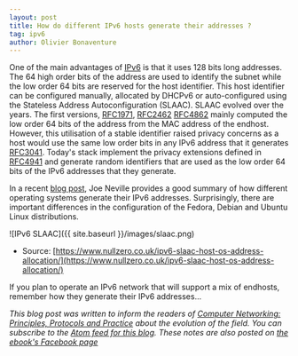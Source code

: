 ```yaml
---
layout: post
title: How do different IPv6 hosts generate their addresses ?
tag: ipv6
author: Olivier Bonaventure
---
```


One of the main advantages of [IPv6](https://www.computer-networking.info/2nd/html/protocols/ipv6.html#ip-version-6) is that it uses 128 bits long addresses. The 64 high order bits of the address are used to identify the subnet while the low order 64 bits are reserved for the host identifier. This host identifier can be configured manually, allocated by DHCPv6 or auto-configured using the Stateless Address Autoconfiguration (SLAAC). SLAAC evolved over the years. The first versions, [RFC1971](https://tools.ietf.org/html/rfc1971), [RFC2462](https://tools.ietf.org/html/rfc2462)  [RFC4862](https://tools.ietf.org/html/rfc4862) mainly computed the low order 64 bits of the address from the MAC address of the endhost. However, this utilisation of a stable identifier raised privacy concerns as a host would use the same low order bits in any IPv6 address that it generates  [RFC3041](https://tools.ietf.org/html/rfc3041). Today's stack implement the privacy extensions defined in [RFC4941](https://tools.ietf.org/html/rfc4941) and generate random identifiers that are used as the low order 64 bits of the IPv6 addresses that they generate.

In a recent [blog post](https://www.nullzero.co.uk/ipv6-slaac-host-os-address-allocation/), Joe Neville provides a good summary of how different operating systems generate their IPv6 addresses. Surprisingly, there are important differences in the configuration of the Fedora, Debian and Ubuntu Linux distributions.

![IPv6 SLAAC]({{ site.baseurl }}/images/slaac.png)
- Source: [https://www.nullzero.co.uk/ipv6-slaac-host-os-address-allocation/](https://www.nullzero.co.uk/ipv6-slaac-host-os-address-allocation/)


If you plan to operate an IPv6 network that will support a mix of endhosts, remember how they generate their IPv6 addresses...

*This blog post was written to inform the readers of [Computer Networking: Principles, Protocols and Practice](https://www.computer-networking.info) about the evolution of the field. You can subscribe to the [Atom feed for this blog](http://blog.computer-networking.info/feed.xml). These notes are also posted on [the ebook's Facebook page](https://www.facebook.com/Computer-Networking-Principles-Protocols-and-Practice-129951043755620/)*